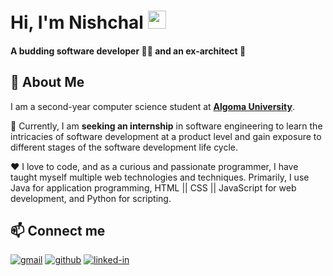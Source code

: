 # Hi, I'm Nishchal <img src="https://media.giphy.com/media/hvRJCLFzcasrR4ia7z/giphy.gif" width="29px" height="29px">
#### A budding software developer 🧑‍💻 and an ex-architect 📐 

## 🚀 About Me
I am a second-year computer science student at [**Algoma University**](https://algomau.ca/).

🔎 Currently, I am **seeking an internship** in software engineering to learn the intricacies of software development at a product level and gain exposure to different stages of the software development life cycle.

❤️ I love to code, and as a curious and passionate programmer, I have taught myself multiple web technologies and techniques. Primarily, I use Java for application programming, HTML || CSS || JavaScript for web development, and Python for scripting.

## 📫 Connect me
[![gmail](https://img.shields.io/badge/Gmail-D14836?style=for-the-badge&logo=Gmail&logoColor=white)](mailto:nishchal.jatwani@gmail.com)
[![github](https://img.shields.io/badge/GitHub-000000?style=for-the-badge&logo=GitHub&logoColor=white)](https://github.com/nish00)
[![linked-in](https://img.shields.io/badge/Linked_In-0077B5?style=for-the-badge&logo=LinkedIn&logoColor=white)](https://www.linkedin.com/in/nishchaljatwani/)